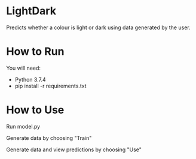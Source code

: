 # LightDark
Predicts whether a colour is light or dark using data generated by the user.

# How to Run
You will need:
* Python 3.7.4
* pip install -r requirements.txt

# How to Use
Run model.py

Generate data by choosing "Train"

Generate data and view predictions by choosing "Use"
